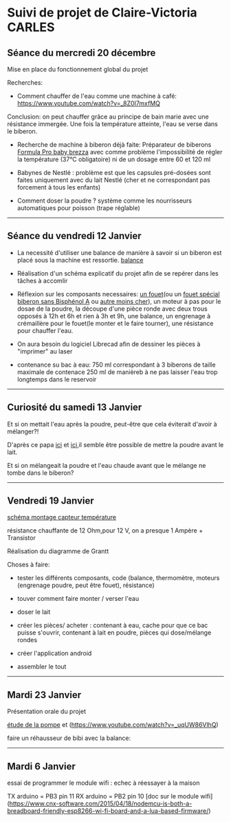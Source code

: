 # Suivi de projet de Claire-Victoria CARLES

  ## Séance du mercredi 20 décembre



Mise en place du fonctionnement global du projet


Recherches:

  + Comment chauffer de l'eau comme une machine à café: https://www.youtube.com/watch?v=_8Z0I7mxfMQ 
  
  Conclusion: on peut chauffer grâce au principe de bain marie avec une résistance immergée. Une fois la température atteinte, l'eau se verse dans le biberon.
  
  + Recherche de machine à biberon déjà faite: 
  Préparateur de biberons [Formula Pro baby brezza](https://www.youtube.com/watch?v=9HBh39_rbGg) avec comme problème l'impossibilité de régler la température (37°C obligatoire) ni de un dosage entre 60 et 120 ml
  
 + Babynes de Nestlé : problème est que les capsules pré-dosées sont faites uniquement avec du lait Nestlé (cher et ne correspondant pas forcement à tous les enfants)
  
  + Comment doser la poudre ? système comme les nourrisseurs automatiques pour poisson (trape réglable)
  
  -----------------------------------
  
  ## Séance du vendredi 12 Janvier 
  
 * La necessité d'utiliser une balance de manière à savoir si un biberon est placé sous la machine est ressortie. [balance]( https://fr.aliexpress.com/item/Elecrow-Weight-Sensor-Load-Cell-Kits-DIY-Electronic-Scales-Weight-for-Arduino-HX711-Amplifier-Low-Standby/32806983774.html?spm=a2g0w.search0302.3.2.613742f7S0hrpR&ws_ab_test=searchweb0_0,searchweb201602_0_10152_10151_10613_10615_10614_10059_10314_10534_10084_100031_10083_10184_10305_10304_10307_10604_10306_10341_10065_10142_10340_10068_10343_10342_10103_10344_10302,searchweb201603_0,ppcSwitch_0&algo_pvid=83425211-7640-4ccd-b8e1-683985dd24b6&algo_expid=83425211-7640-4ccd-b8e1-683985dd24b6-0)
 
    
* Réalisation d'un schéma explicatif du projet afin de se repérer dans les tâches à accomlir
 
* Réflexion sur les composants necessaires: [un fouet](https://www.spi-discount.net/fr/ustensiles-cuisine/1512-emulsionneur-3700606462321.html)(ou un [fouet spécial biberon sans Bisphénol A](https://www.roseoubleu.com/fr/melangeur-antigrumeaux-pour-biberon-2225-accessoires-biberon) ou [autre moins cher](http://www.lesmeresnature.com/nos-biberons/950product.html)), un moteur à pas pour le dosae de la poudre, la découpe d'une pièce ronde avec deux trous opposés à 12h et 6h et rien à 3h et 9h, une balance, un engrenage à crémaillère pour le fouet(le monter et le faire tourner), une résistance pour chauffer l'eau.

* On aura besoin du logiciel Librecad afin de dessiner les pièces à "imprimer" au laser

* contenance su bac à eau: 750 ml correspondant à 3 biberons de taille maximale de contenace 250 ml de manièreb à ne pas laisser l'eau trop longtemps dans le reservoir
 
 ----------------------------------
   ## Curiosité du samedi 13 Janvier 
   
   Et si on mettait l'eau après la poudre, peut-être que cela éviterait d'avoir à mélanger?!
  
  D'après ce papa [ici](https://www.je-suis-papa.com/test-bib-expresso-beaba/) et [ici](https://lily2b.wordpress.com/2012/06/13/leau-ou-la-poudre/),il semble être possible de mettre la poudre avant le lait.

Et si on mélangeait la poudre et l'eau chaude avant que le mélange ne tombe dans le biberon?

----------------------------------
   ## Vendredi 19 Janvier 

[schéma montage capteur température](http://www.pihomeserver.fr/2013/10/29/raspberry-pi-home-server-utiliser-sonde-temperature-etanche-ds18b20/)

résistance chauffante de 12 Ohm,pour 12 V, on a presque 1 Ampère + Transistor

Réalisation du diagramme de Grantt

Choses à faire:

* tester les différents composants, code (balance, thermomètre, moteurs (engrenage poudre, peut être fouet), résistance)

* touver comment faire monter / verser l'eau

* doser le lait

* créer les pièces/ acheter : contenant à eau, cache pour que ce bac puisse s'ouvrir, contenant à lait en poudre, pièces qui dose/mélange rondes

* créer l'application android

* assembler le tout

----------------------------------
   ## Mardi 23 Janvier 
   
   Présentation orale du projet

  [étude de la pompe](http://stockage.univ-valenciennes.fr/EcoPEM/BoiteK/co/K1_P.html) et (https://www.youtube.com/watch?v=_uqUW86VlhQ)

faire un réhausseur de bibi avec la balance: 

----------------------------------
   ## Mardi 6 Janvier 
   
   essai de programmer le module wifi : echec à réessayer à la maison
   
   TX arduino = PB3 pin 11
   RX arduino = PB2 pin 10
   [doc sur le module wifi] (https://www.cnx-software.com/2015/04/18/nodemcu-is-both-a-breadboard-friendly-esp8266-wi-fi-board-and-a-lua-based-firmware/)
